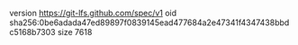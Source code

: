 version https://git-lfs.github.com/spec/v1
oid sha256:0be6adada47ed89897f0839145ead477684a2e47341f4347438bbdc5168b7303
size 7618
